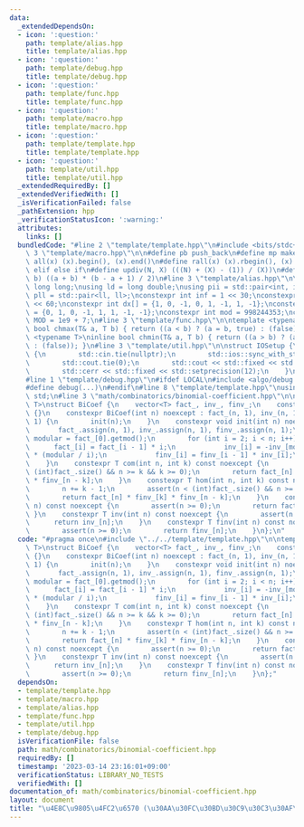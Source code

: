```yaml
---
data:
  _extendedDependsOn:
  - icon: ':question:'
    path: template/alias.hpp
    title: template/alias.hpp
  - icon: ':question:'
    path: template/debug.hpp
    title: template/debug.hpp
  - icon: ':question:'
    path: template/func.hpp
    title: template/func.hpp
  - icon: ':question:'
    path: template/macro.hpp
    title: template/macro.hpp
  - icon: ':question:'
    path: template/template.hpp
    title: template/template.hpp
  - icon: ':question:'
    path: template/util.hpp
    title: template/util.hpp
  _extendedRequiredBy: []
  _extendedVerifiedWith: []
  _isVerificationFailed: false
  _pathExtension: hpp
  _verificationStatusIcon: ':warning:'
  attributes:
    links: []
  bundledCode: "#line 2 \"template/template.hpp\"\n#include <bits/stdc++.h>\n#line\
    \ 3 \"template/macro.hpp\"\n\n#define pb push_back\n#define mp make_pair\n#define\
    \ all(x) (x).begin(), (x).end()\n#define rall(x) (x).rbegin(), (x).rend()\n#define\
    \ elif else if\n#define updiv(N, X) (((N) + (X) - (1)) / (X))\n#define sigma(a,\
    \ b) ((a + b) * (b - a + 1) / 2)\n#line 3 \"template/alias.hpp\"\n\nusing ll =\
    \ long long;\nusing ld = long double;\nusing pii = std::pair<int, int>;\nusing\
    \ pll = std::pair<ll, ll>;\nconstexpr int inf = 1 << 30;\nconstexpr ll INF = 1LL\
    \ << 60;\nconstexpr int dx[] = {1, 0, -1, 0, 1, -1, 1, -1};\nconstexpr int dy[]\
    \ = {0, 1, 0, -1, 1, 1, -1, -1};\nconstexpr int mod = 998244353;\nconstexpr int\
    \ MOD = 1e9 + 7;\n#line 3 \"template/func.hpp\"\n\ntemplate <typename T>\ninline\
    \ bool chmax(T& a, T b) { return ((a < b) ? (a = b, true) : (false)); }\ntemplate\
    \ <typename T>\ninline bool chmin(T& a, T b) { return ((a > b) ? (a = b, true)\
    \ : (false)); }\n#line 3 \"template/util.hpp\"\n\nstruct IOSetup {\n    IOSetup()\
    \ {\n        std::cin.tie(nullptr);\n        std::ios::sync_with_stdio(false);\n\
    \        std::cout.tie(0);\n        std::cout << std::fixed << std::setprecision(12);\n\
    \        std::cerr << std::fixed << std::setprecision(12);\n    }\n} IOSetup;\n\
    #line 1 \"template/debug.hpp\"\n#ifdef LOCAL\n#include <algo/debug.hpp>\n#else\n\
    #define debug(...)\n#endif\n#line 8 \"template/template.hpp\"\nusing namespace\
    \ std;\n#line 3 \"math/combinatorics/binomial-coefficient.hpp\"\n\ntemplate <class\
    \ T>\nstruct BiCoef {\n    vector<T> fact_, inv_, finv_;\n    constexpr BiCoef()\
    \ {}\n    constexpr BiCoef(int n) noexcept : fact_(n, 1), inv_(n, 1), finv_(n,\
    \ 1) {\n        init(n);\n    }\n    constexpr void init(int n) noexcept {\n \
    \       fact_.assign(n, 1), inv_.assign(n, 1), finv_.assign(n, 1);\n        int\
    \ modular = fact_[0].getmod();\n        for (int i = 2; i < n; i++) {\n      \
    \      fact_[i] = fact_[i - 1] * i;\n            inv_[i] = -inv_[modular % i]\
    \ * (modular / i);\n            finv_[i] = finv_[i - 1] * inv_[i];\n        }\n\
    \    }\n    constexpr T com(int n, int k) const noexcept {\n        assert(n <\
    \ (int)fact_.size() && n >= k && k >= 0);\n        return fact_[n] * finv_[k]\
    \ * finv_[n - k];\n    }\n    constexpr T hom(int n, int k) const noexcept {\n\
    \        n += k - 1;\n        assert(n < (int)fact_.size() && n >= k && k >= 0);\n\
    \        return fact_[n] * finv_[k] * finv_[n - k];\n    }\n    constexpr T fact(int\
    \ n) const noexcept {\n        assert(n >= 0);\n        return fact_[n];\n   \
    \ }\n    constexpr T inv(int n) const noexcept {\n        assert(n >= 0);\n  \
    \      return inv_[n];\n    }\n    constexpr T finv(int n) const noexcept {\n\
    \        assert(n >= 0);\n        return finv_[n];\n    }\n};\n"
  code: "#pragma once\n#include \"../../template/template.hpp\"\n\ntemplate <class\
    \ T>\nstruct BiCoef {\n    vector<T> fact_, inv_, finv_;\n    constexpr BiCoef()\
    \ {}\n    constexpr BiCoef(int n) noexcept : fact_(n, 1), inv_(n, 1), finv_(n,\
    \ 1) {\n        init(n);\n    }\n    constexpr void init(int n) noexcept {\n \
    \       fact_.assign(n, 1), inv_.assign(n, 1), finv_.assign(n, 1);\n        int\
    \ modular = fact_[0].getmod();\n        for (int i = 2; i < n; i++) {\n      \
    \      fact_[i] = fact_[i - 1] * i;\n            inv_[i] = -inv_[modular % i]\
    \ * (modular / i);\n            finv_[i] = finv_[i - 1] * inv_[i];\n        }\n\
    \    }\n    constexpr T com(int n, int k) const noexcept {\n        assert(n <\
    \ (int)fact_.size() && n >= k && k >= 0);\n        return fact_[n] * finv_[k]\
    \ * finv_[n - k];\n    }\n    constexpr T hom(int n, int k) const noexcept {\n\
    \        n += k - 1;\n        assert(n < (int)fact_.size() && n >= k && k >= 0);\n\
    \        return fact_[n] * finv_[k] * finv_[n - k];\n    }\n    constexpr T fact(int\
    \ n) const noexcept {\n        assert(n >= 0);\n        return fact_[n];\n   \
    \ }\n    constexpr T inv(int n) const noexcept {\n        assert(n >= 0);\n  \
    \      return inv_[n];\n    }\n    constexpr T finv(int n) const noexcept {\n\
    \        assert(n >= 0);\n        return finv_[n];\n    }\n};"
  dependsOn:
  - template/template.hpp
  - template/macro.hpp
  - template/alias.hpp
  - template/func.hpp
  - template/util.hpp
  - template/debug.hpp
  isVerificationFile: false
  path: math/combinatorics/binomial-coefficient.hpp
  requiredBy: []
  timestamp: '2023-03-14 23:16:01+09:00'
  verificationStatus: LIBRARY_NO_TESTS
  verifiedWith: []
documentation_of: math/combinatorics/binomial-coefficient.hpp
layout: document
title: "\u4E8C\u9805\u4FC2\u6570 (\u30AA\u30FC\u30BD\u30C9\u30C3\u30AF\u30B9)"
---
```

